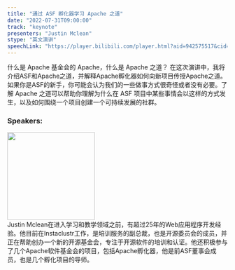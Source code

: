 ```yaml
---
title: "通过 ASF 孵化器学习 Apache 之道"
date: "2022-07-31T09:00:00" 
track: "keynote"
presenters: "Justin Mclean"
stype: "英文演讲"
speechLink: "https://player.bilibili.com/player.html?aid=942575517&cid=817760221&page=1"
---
```

什么是 Apache 基金会的 Apache，什么是 Apache 之道？
在这次演讲中，我将介绍ASF和Apache之道，并解释Apache孵化器如何向新项目传授Apache之道。如果你是ASF的新手，你可能会认为我们的一些做事方式很奇怪或者没有必要。了解 Apache 之道可以帮助你理解为什么在 ASF 项目中某些事情会以这样的方式发生，以及如何围绕一个项目创建一个可持续发展的社群。


### Speakers: 
<img src="images/speaker/2005.png" width="200" />
<br>
Justin Mclean在进入学习和教学领域之前，有超过25年的Web应用程序开发经验。他目前在Instaclustr工作，是培训服务的副总裁，也是开源委员会的成员，并正在帮助创办一个新的开源基金会，专注于开源软件的培训和认证。他还积极参与了几个Apache软件基金会的项目，包括Apache孵化器，他是前ASF董事会成员，也是几个孵化项目的导师。